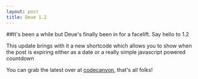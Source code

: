 ```yaml
---
layout: post
title: Deue 1.2
---
```


##It's been a while but Deue's finally been in for a facelift. Say hello to 1.2

This update brings with it a new shortcode which allows you to show when the post is expiring either as a date or a really simple javascript powered countdown

You can grab the latest over at [codecanyon](http://codecanyon.net/item/deue/2728570), that's all folks!